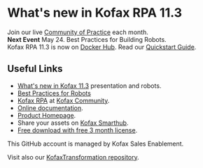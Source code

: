 
# What's new in Kofax RPA 11.3
Join our live [Community of Practice](https://cvent.me/Y7gqWA) each month.    
**Next Event** May 24. Best Practices for Building Robots.  
Kofax RPA 11.3 is now on [Docker Hub](https://hub.docker.com/u/kofax). Read our [Quickstart Guide](https://github.com/KofaxRPA/Docker).


## Useful Links
* [What's new in Kofax 11.3](https://github.com/KofaxRPA/RPA-11.3) presentation and robots.
* [Best Practices for Robots](https://github.com/KofaxRPA/RPA-Best-Practices#readme)
* [Kofax RPA](https://community.kofax.com/s/topic/0TO3m000000IznGGAS/robotic-process-automation) at [Kofax Community](https://community.kofax.com).
* [Online documentation](https://docshield.kofax.com/RPA/en_US/11.3.0_5cdzhlgb3t/help/rpa_help/help_main/c_welcomegeneral.html).
* [Product Homepage](https://www.kofax.com/products/rpa).
* Share your assets on [Kofax Smarthub](https://smarthub.kofax.com/).
* [Free download with free 3 month license](https://www.kofax.com/products/rpa/rpa-free-trial).

This GitHub account is managed by Kofax Sales Enablement.

Visit also our [KofaxTransformation repository](https://github.com/KofaxTransformation).
